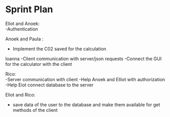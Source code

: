 # Sprint Plan 

Eliot and Anoek:  
-Authentication   

Anoek and Paula :    
- Implement the C02 saved for the calculation  

Ioanna
-Client communication with server/json requests
-Connect the GUI for the calculator with the client  


Rico:    
-Server communication with client 
-Help Anoek  and Elliot with authorization  
-Help Eiot connect database to the server

Eliot and Rico:
- save data of the user to the database and make them available for get methods of the client 